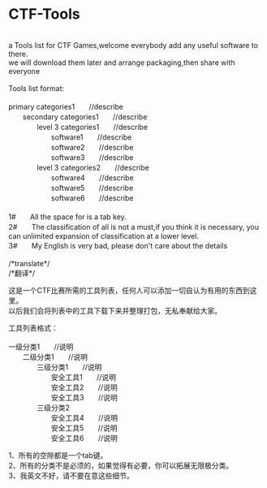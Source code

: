 CTF-Tools
=========
<br>
a Tools list for CTF Games,welcome everybody add any useful software to there.<br>
we will download them later and arrange packaging,then share with everyone<br>
<br>
Tools list format:<br>
<br>
primary categories1　　//describe<br>
　　secondary categories1　　//describe<br>
　　　　level 3 categories1　　//describe<br>
　　　　　　software1　　//describe<br>
　　　　　　software2　　//describe<br>
　　　　　　software3　　//describe<br>
　　　　level 3 categories2　　//describe<br>
　　　　　　software4　　//describe<br>
　　　　　　software5　　//describe<br>
　　　　　　software6　　//describe<br>
<br>
1#　　All the space for is a tab key.<br>
2#　　The classification of all is not a must,if you think it is necessary, you can unlimited expansion of classification at a lower level.<br>
3#　　My English is very bad, please don't care about the details<br>
<br>
/*translate*/<br>
/*翻译*/<br>

这是一个CTF比赛所需的工具列表，任何人可以添加一切自认为有用的东西到这里。<br>
以后我们会将列表中的工具下载下来并整理打包，无私奉献给大家。<br>

工具列表格式：<br>
<br>
一级分类1　　//说明<br>
　　二级分类1　　//说明<br>
　　　　三级分类1　　//说明<br>
　　　　　　安全工具1　　//说明<br>
　　　　　　安全工具2　　//说明<br>
　　　　　　安全工具3　　//说明<br>
　　　　三级分类2<br>
　　　　　　安全工具4　　//说明<br>
　　　　　　安全工具5　　//说明<br>
　　　　　　安全工具6　　//说明<br>

1、所有的空隙都是一个tab键。<br>
2、所有的分类不是必须的，如果觉得有必要，你可以拓展无限极分类。<br>
3、我英文不好，请不要在意这些细节。<br>


